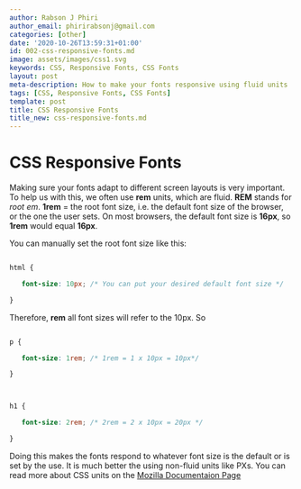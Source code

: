 ```yaml
---
author: Rabson J Phiri
author_email: phirirabsonj@gmail.com
categories: [other]
date: '2020-10-26T13:59:31+01:00'
id: 002-css-responsive-fonts.md
image: assets/images/css1.svg
keywords: CSS, Responsive Fonts, CSS Fonts
layout: post
meta-description: How to make your fonts responsive using fluid units
tags: [CSS, Responsive Fonts, CSS Fonts]
template: post
title: CSS Responsive Fonts
title_new: css-responsive-fonts.md
---
```




# CSS Responsive Fonts



Making sure your fonts adapt to different screen layouts is very important. To help us with this, we often use **rem** units, which are fluid. **REM** stands for *root em*. **1rem** = the root font size, i.e. the default font size of the browser, or the one the user sets. On most browsers, the default font size is **16px**, so **1rem** would equal **16px**.



You can manually set the root font size like this:



```css

html {

   font-size: 10px; /* You can put your desired default font size */

}

```



Therefore, **rem** all font sizes will refer to the 10px. So 



```css

p {

   font-size: 1rem; /* 1rem = 1 x 10px = 10px*/

}



h1 {

   font-size: 2rem; /* 2rem = 2 x 10px = 20px */

}

```



Doing this makes the fonts respond to whatever font size is the default or is set by the use. It is much better the using non-fluid units like PXs. You can read more about CSS units on the [Mozilla Documentaion Page](https://developer.mozilla.org/en-US/docs/Learn/CSS/Building_blocks/Values_and_units)